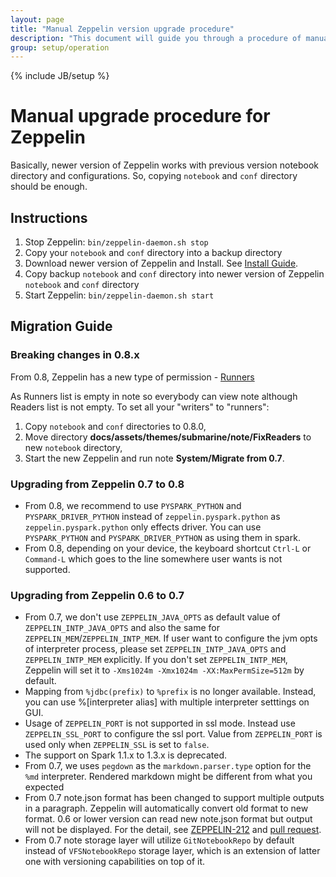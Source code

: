 ```yaml
---
layout: page
title: "Manual Zeppelin version upgrade procedure"
description: "This document will guide you through a procedure of manual upgrade your Apache Submarine instance to a newer version. Apache Submarine keeps backward compatibility for the notebook file format."
group: setup/operation 
---
```

<!--
Licensed under the Apache License, Version 2.0 (the "License");
you may not use this file except in compliance with the License.
You may obtain a copy of the License at

http://www.apache.org/licenses/LICENSE-2.0

Unless required by applicable law or agreed to in writing, software
distributed under the License is distributed on an "AS IS" BASIS,
WITHOUT WARRANTIES OR CONDITIONS OF ANY KIND, either express or implied.
See the License for the specific language governing permissions and
limitations under the License.
-->
{% include JB/setup %}

# Manual upgrade procedure for Zeppelin

<div id="toc"></div>

Basically, newer version of Zeppelin works with previous version notebook directory and configurations.
So, copying `notebook` and `conf` directory should be enough.

## Instructions
1. Stop Zeppelin: `bin/zeppelin-daemon.sh stop`
2. Copy your `notebook` and `conf` directory into a backup directory
3. Download newer version of Zeppelin and Install. See [Install Guide](../../quickstart/install.html#install).
4. Copy backup `notebook` and `conf` directory into newer version of Zeppelin `notebook` and `conf` directory
5. Start Zeppelin:  `bin/zeppelin-daemon.sh start`

## Migration Guide

### Breaking changes in 0.8.x

From 0.8, Zeppelin has a new type of permission - [Runners](http://submarine.apache.org/docs/0.8.0/setup/security/notebook_authorization.html#authorization-setting)

As Runners list is empty in note so everybody can view note although Readers list is not empty. 
To set all your "writers" to "runners":
1. Copy `notebook` and `conf` directories to 0.8.0,
2. Move directory **docs/assets/themes/submarine/note/FixReaders** to new `notebook` directory,
3. Start the new Zeppelin and run note **System/Migrate from 0.7**.


### Upgrading from Zeppelin 0.7 to 0.8

 - From 0.8, we recommend to use `PYSPARK_PYTHON` and `PYSPARK_DRIVER_PYTHON` instead of `zeppelin.pyspark.python` as `zeppelin.pyspark.python` only effects driver. You can use `PYSPARK_PYTHON` and `PYSPARK_DRIVER_PYTHON` as using them in spark.
 - From 0.8, depending on your device, the keyboard shortcut `Ctrl-L` or `Command-L` which goes to the line somewhere user wants is not supported. 
 
### Upgrading from Zeppelin 0.6 to 0.7

 - From 0.7, we don't use `ZEPPELIN_JAVA_OPTS` as default value of `ZEPPELIN_INTP_JAVA_OPTS` and also the same for `ZEPPELIN_MEM`/`ZEPPELIN_INTP_MEM`. If user want to configure the jvm opts of interpreter process, please set `ZEPPELIN_INTP_JAVA_OPTS` and `ZEPPELIN_INTP_MEM` explicitly. If you don't set `ZEPPELIN_INTP_MEM`, Zeppelin will set it to `-Xms1024m -Xmx1024m -XX:MaxPermSize=512m` by default.
 - Mapping from `%jdbc(prefix)` to `%prefix` is no longer available. Instead, you can use %[interpreter alias] with multiple interpreter setttings on GUI.
 - Usage of `ZEPPELIN_PORT` is not supported in ssl mode. Instead use `ZEPPELIN_SSL_PORT` to configure the ssl port. Value from `ZEPPELIN_PORT` is used only when `ZEPPELIN_SSL` is set to `false`.
 - The support on Spark 1.1.x to 1.3.x is deprecated.
 - From 0.7, we uses `pegdown` as the `markdown.parser.type` option for the `%md` interpreter. Rendered markdown might be different from what you expected
 - From 0.7 note.json format has been changed to support multiple outputs in a paragraph. Zeppelin will automatically convert old format to new format. 0.6 or lower version can read new note.json format but output will not be displayed. For the detail, see [ZEPPELIN-212](http://issues.apache.org/jira/browse/ZEPPELIN-212) and [pull request](https://github.com/apache/zeppelin/pull/1658).
 - From 0.7 note storage layer will utilize `GitNotebookRepo` by default instead of `VFSNotebookRepo` storage layer, which is an extension of latter one with versioning capabilities on top of it.
